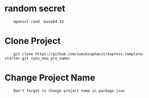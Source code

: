 # random secret

```shell
    openssl rand -base64 32
```

# Clone Project

```shell
    git clone https://github.com/soeuksophanit/express-template-starter.git <you_new_pro_name>
```

# Change Project Name

```shell
    Don't forget to change project name in package.json
```
